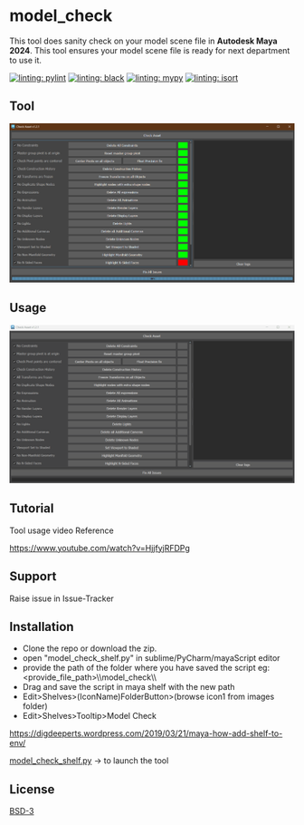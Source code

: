 # model_check
This tool does sanity check on your model scene file in **Autodesk Maya 2024**.
This tool ensures your model scene file is ready for next department to use it.

[![linting: pylint](https://img.shields.io/badge/linting-pylint-yellowgreen)](https://github.com/pylint-dev/pylint)
[![linting: black](https://img.shields.io/badge/code%20style-black-black)](https://github.com/psf/black)
[![linting: mypy](https://img.shields.io/badge/mypy-checked-blue)](https://github.com/python/mypy)
[![linting: isort](https://img.shields.io/badge/imports-isort-blue?style=flat)](https://pycqa.github.io/isort/)

## Tool
![Asset_Check_Tool_Image.png](images/Asset_Check_Tool_Image.png)

## Usage
![Tool_Working.gif](images/Tool_Working.gif)

## Tutorial
Tool usage video Reference

https://www.youtube.com/watch?v=HjjfyjRFDPg

## Support
Raise issue in Issue-Tracker

## Installation
* Clone the repo or download the zip.
* open "model_check_shelf.py" in sublime/PyCharm/mayaScript editor
* provide the path of the folder where you have saved the script eg: <provide_file_path>\\\model_check\\\
* Drag and save the script in maya shelf with the new path
* Edit>Shelves>(IconName)FolderButton>(browse icon1 from images folder)
* Edit>Shelves>Tooltip>Model Check

https://digdeeperts.wordpress.com/2019/03/21/maya-how-add-shelf-to-env/

[model_check_shelf.py](model_check_shelf.py) -> to launch the tool 

## License
[BSD-3](https://github.com/blossomsg/model_check/blob/main/LICENSE)
